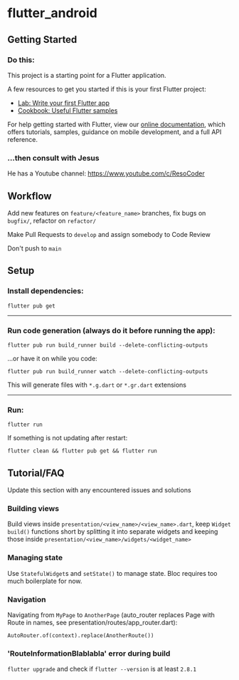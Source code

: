 # flutter_android


## Getting Started

### Do this:

This project is a starting point for a Flutter application.

A few resources to get you started if this is your first Flutter project:

- [Lab: Write your first Flutter app](https://flutter.dev/docs/get-started/codelab)
- [Cookbook: Useful Flutter samples](https://flutter.dev/docs/cookbook)

For help getting started with Flutter, view our
[online documentation](https://flutter.dev/docs), which offers tutorials,
samples, guidance on mobile development, and a full API reference.


### ...then consult with Jesus
He has a Youtube channel:
https://www.youtube.com/c/ResoCoder


## Workflow

Add new features on `feature/<feature_name>` branches, fix bugs on `bugfix/`, refactor on `refactor/`

Make Pull Requests to `develop` and assign somebody to Code Review

Don't push to `main`


## Setup

### Install dependencies:

`flutter pub get`

---

### Run code generation (always do it before running the app):

`flutter pub run build_runner build --delete-conflicting-outputs`

...or have it on while you code:

`flutter pub run build_runner watch --delete-conflicting-outputs`

This will generate files with `*.g.dart` or `*.gr.dart` extensions

---

### Run:
`flutter run`


If something is not updating after restart:

`flutter clean && flutter pub get && flutter run`

## Tutorial/FAQ
Update this section with any encountered issues and solutions


### Building views
Build views inside `presentation/<view_name>/<view_name>.dart`, keep `Widget build()` functions short by splitting it into separate widgets and keeping those inside `presentation/<view_name>/widgets/<widget_name>`


### Managing state
Use `StatefulWidget`s and `setState()` to manage state. Bloc requires too much boilerplate for now.


### Navigation
Navigating from `MyPage` to `AnotherPage` (auto_router replaces Page with Route in names, see presentation/routes/app_router.dart):

`AutoRouter.of(context).replace(AnotherRoute())`


### 'RouteInformationBlablabla' error during build
`flutter upgrade` and check if `flutter --version` is at least `2.8.1`
